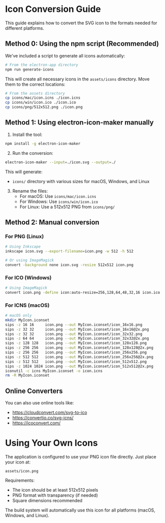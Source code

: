 # Icon Conversion Guide

This guide explains how to convert the SVG icon to the formats needed for different platforms.

## Method 0: Using the npm script (Recommended)

We've included a script to generate all icons automatically:

```bash
# From the electron-app directory
npm run generate-icons
```

This will create all necessary icons in the `assets/icons` directory. Move them to the correct locations:

```bash
# From the assets directory
cp icons/mac/icon.icns ./icon.icns
cp icons/win/icon.ico ./icon.ico
cp icons/png/512x512.png ./icon.png
```

## Method 1: Using electron-icon-maker manually

1. Install the tool:
```bash
npm install -g electron-icon-maker
```

2. Run the conversion:
```bash
electron-icon-maker --input=./icon.svg --output=./
```

This will generate:
- `icons/` directory with various sizes for macOS, Windows, and Linux

3. Rename the files:
   - For macOS: Use `icons/mac/icon.icns`
   - For Windows: Use `icons/win/icon.ico`
   - For Linux: Use a 512x512 PNG from `icons/png/`

## Method 2: Manual conversion

### For PNG (Linux)
```bash
# Using Inkscape
inkscape icon.svg --export-filename=icon.png -w 512 -h 512

# Or using ImageMagick
convert -background none icon.svg -resize 512x512 icon.png
```

### For ICO (Windows)
```bash
# Using ImageMagick
convert icon.png -define icon:auto-resize=256,128,64,48,32,16 icon.ico
```

### For ICNS (macOS)
```bash
# macOS only
mkdir MyIcon.iconset
sips -z 16 16     icon.png --out MyIcon.iconset/icon_16x16.png
sips -z 32 32     icon.png --out MyIcon.iconset/icon_16x16@2x.png
sips -z 32 32     icon.png --out MyIcon.iconset/icon_32x32.png
sips -z 64 64     icon.png --out MyIcon.iconset/icon_32x32@2x.png
sips -z 128 128   icon.png --out MyIcon.iconset/icon_128x128.png
sips -z 256 256   icon.png --out MyIcon.iconset/icon_128x128@2x.png
sips -z 256 256   icon.png --out MyIcon.iconset/icon_256x256.png
sips -z 512 512   icon.png --out MyIcon.iconset/icon_256x256@2x.png
sips -z 512 512   icon.png --out MyIcon.iconset/icon_512x512.png
sips -z 1024 1024 icon.png --out MyIcon.iconset/icon_512x512@2x.png
iconutil -c icns MyIcon.iconset -o icon.icns
rm -R MyIcon.iconset
```

## Online Converters

You can also use online tools like:
- https://cloudconvert.com/svg-to-ico
- https://convertio.co/svg-icns/
- https://icoconvert.com/ 

# Using Your Own Icons

The application is configured to use your PNG icon file directly. Just place your icon at:

```
assets/icon.png
```

Requirements:
- The icon should be at least 512x512 pixels
- PNG format with transparency (if needed)
- Square dimensions recommended

The build system will automatically use this icon for all platforms (macOS, Windows, and Linux). 